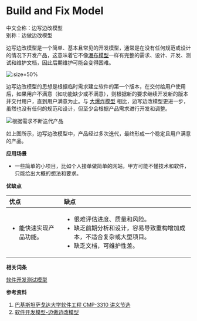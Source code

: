 
# Build and Fix Model

中文全称：边写边改模型  
别称：边做边改模型

边写边改模型是一个简单、基本且常见的开发模型，通常是在没有任何规范或设计的情况下开发产品，这意味着它不像[瀑布模型](W/Waterfall_Model.md)一样有完整的需求、设计、开发、测试和维护文档，因此后期维护可能会变得困难。

![](https://img.liyunx.com/m1/TOIMG8f8a90712113504N.png ':size=50%')

边写边改模型的思想是根据临时需求建立软件的第一个版本，在交付给用户使用后，如果用户不满意（如功能缺少或不满意），则根据新的要求继续开发新的版本并交付用户，直到用户满意为止。与 [大爆炸模型](B/Big_Bang_Model.md) 相比，边写边改模型更进一步，虽然也没有任何的规范和设计，但至少会根据产品需求进行开发和调整。

![根据需求不断迭代产品](https://img.liyunx.com/m1/TOIMG00e100712113645N.png ':size=50%')

如上图所示，边写边改模型中，产品经过多次迭代，最终形成一个稳定且用户满意的产品。

**应用场景**

- 一些简单的小项目，比如个人接单做简单的网站，甲方可能不懂技术和软件，只能给出大概的想法和要求。

**优缺点**

| 优点 | 缺点 |
| :-- | :-- |
| <ul><li>能快速实现产品功能。</li></ul> | <ul><li>很难评估进度、质量和风险。</li><li>缺乏前期分析和设计，容易导致重构增加成本，不适合复杂或大型项目。</li><li>缺乏文档，可维护性差。</li></ul> |

**相关词条**

[软件开发测试模型](专题/软件开发测试模型.md)

**参考资料**

1. [巴基斯坦萨戈达大学软件工程 CMP-3310 讲义节选](https://liyunx.com/download/handouts/Sargodha_University_Software_Engineering_Handouts_CMP-3310.pdf)
2. [软件开发模型-边做边改模型](https://www.jianshu.com/p/ca1f37f9031e)
